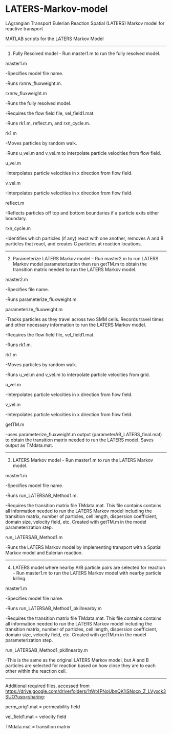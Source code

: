 # LATERS-Markov-model
LAgrangian Transport Eulerian Reaction Spatial (LATERS) Markov model for reactive transport

MATLAB scripts for the LATERS Markov Model
_________________________________________________________________________________________________

1. Fully Resolved model - Run master1.m to run the fully resolved model.

master1.m

-Specifies model file name.

-Runs rxnrw_fluxweight.m.

rxnrw_fluxweight.m

-Runs the fully resolved model. 

-Requires the flow field file, vel_field1.mat.

-Runs rk1.m, reflect.m, and rxn_cycle.m.

rk1.m

-Moves particles by random walk.

-Runs u_vel.m and v_vel.m to interpolate particle velocities from flow field.

u_vel.m

-Interpolates particle velocities in x direction from flow field.

v_vel.m

-Interpolates particle velocities in x direction from flow field.

reflect.m

-Reflects particles off top and bottom boundaries if a particle exits either boundary. 

rxn_cycle.m

-Identifies which particles (if any) react with one another, removes A and B particles that react, and creates C particles at reaction locations.

_________________________________________________________________________________________________

2. Parameterize LATERS Markov model – Run master2.m to run LATERS Markov model parameterization then run getTM.m to obtain the transition matrix needed to run the LATERS Markov model.

master2.m

-Specifies file name.

-Runs parameterize_fluxweight.m.

parameterize_fluxweight.m

-Tracks particles as they travel across two SMM cells. Records travel times and other necessary information to run the LATERS Markov model.

-Requires the flow field file, vel_field1.mat. 

-Runs rk1.m.

rk1.m

-Moves particles by random walk.

-Runs u_vel.m and v_vel.m to interpolate particle velocities from grid.

u_vel.m

-Interpolates particle velocities in x direction from flow field.

v_vel.m

-Interpolates particle velocities in x direction from flow field.

getTM.m

-uses parameterize_fluxweight.m output (parameterAB_LATERS_final.mat) to obtain the transition matrix needed to run the LATERS model. Saves output as TMdata.mat.

_________________________________________________________________________________________________

3. LATERS Markov model - Run master1.m to run the LATERS Markov model.

master1.m

-Specifies model file name.

-Runs run_LATERSAB_Method1.m.

-Requires the transition matrix file TMdata.mat. This file contains contains all information needed to run the LATERS Markov model including the transition matrix, number of particles, cell length, dispersion coefficient, domain size, velocity field, etc. Created with getTM.m in the model parameterization step.

run_LATERSAB_Method1.m

-Runs the LATERS Markov model by implementing transport with a Spatial Markov model and Eulerian reaction.
_________________________________________________________________________________________________

4. LATERS model where nearby A/B particle pairs are selected for reaction - Run master1.m to run the LATERS Markov model with nearby particle killing.

master1.m

-Specifies model file name.

-Runs run_LATERSAB_Method1_pkillnearby.m

-Requires the transition matrix file TMdata.mat. This file contains contains all information needed to run the LATERS Markov model including the transition matrix, 
number of particles, cell length, dispersion coefficient, domain size, velocity field, etc. Created with getTM.m in the model parameterization step.

run_LATERSAB_Method1_pkillnearby.m

-This is the same as the original LATERS Markov model, but A and B particles are selected for reaction based on how close they are to each other within the reaction cell. 

_________________________________________________________________________________________________

Additional required files, accessed from https://drive.google.com/drive/folders/1tWt4PNoUbnQK1lSNocp_Z_LVyxck3SUO?usp=sharing:

perm_orig1.mat = permeability field

vel_field1.mat = velocity field

TMdata.mat = transition matrix

